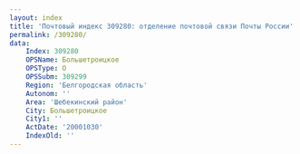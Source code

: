 ```yaml
---
layout: index
title: 'Почтовый индекс 309280: отделение почтовой связи Почты России'
permalink: /309280/
data:
    Index: 309280
    OPSName: Большетроицкое
    OPSType: О
    OPSSubm: 309299
    Region: 'Белгородская область'
    Autonom: ''
    Area: 'Шебекинский район'
    City: Большетроицкое
    City1: ''
    ActDate: '20001030'
    IndexOld: ''
---
```

